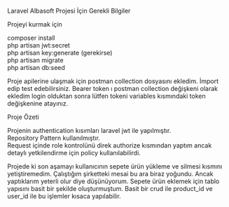 <p class="has-line-data" data-line-start="0" data-line-end="1">Laravel Albasoft Projesi İçin Gerekli Bilgiler</p>
<p class="has-line-data" data-line-start="3" data-line-end="4">Projeyi kurmak için</p>
<p class="has-line-data" data-line-start="5" data-line-end="10">composer install<br>
php artisan jwt:secret<br>
php artisan key:generate (gerekirse)<br>
php artisan migrate<br>
php artisan db:seed</p>
<p class="has-line-data" data-line-start="11" data-line-end="12">Proje apilerine ulaşmak için postman collection dosyasını ekledim. İmport edip test edebilirsiniz. Bearer token ı postman collection değişkeni olarak ekledim login olduktan sonra lütfen tokeni variables kısmındaki token değişkenine atayınız.</p>
<p class="has-line-data" data-line-start="13" data-line-end="14">Proje Özeti</p>
<p class="has-line-data" data-line-start="15" data-line-end="18">Projenin authentication kısımları laravel jwt ile yapılmıştır.<br>
Repository Pattern kullanılmıştır.<br>
Request içinde role kontrolünü direk authorize kısmından yaptım ancak detaylı yetkilendirme için policy kullanılabilirdi.</p>
<p class="has-line-data" data-line-start="19" data-line-end="20">Projede ki son aşamayı kullanıcının sepete ürün yükleme ve silmesi kısmını yetiştiremedim. Çalıştığım şirketteki mesai bu ara biraz yoğundu. Ancak yaptıklarım yeterli olur diye düşünüyorum. Sepete ürün eklemek için tablo yapısını basit bir şekilde oluşturmuştum. Basit bir crud ile product_id ve user_id ile bu işlemler kısaca yapılabilir.</p>
